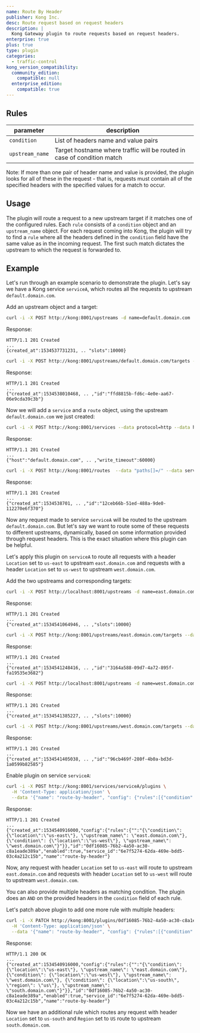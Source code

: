 ```yaml
---
name: Route By Header
publisher: Kong Inc.
desc: Route request based on request headers
description: |
  Kong Gateway plugin to route requests based on request headers.
enterprise: true
plus: true
type: plugin
categories:
  - traffic-control
kong_version_compatibility:
  community_edition:
    compatible: null
  enterprise_edition:
    compatible: true
---
```


## Rules

| parameter | description |
| --- | --- |
| `condition` |  List of headers name and value pairs |
| `upstream_name` |  Target hostname where traffic will be routed in case of condition match |

Note: If more than one pair of header name and value is provided, the plugin looks for all of these
in the request - that is, requests must contain all of the specified headers with the specified
values for a match to occur.

## Usage

The plugin will route a request to a new upstream target if it matches one of the
configured rules. Each `rule` consists of a `condition` object and an
`upstream_name` object. For each request coming into Kong, the plugin will try to find a `rule` where
all the headers defined in the `condition` field have the same value as in the incoming request.
The first such match dictates the upstream to which the request is forwarded to.

## Example

Let's run through an example scenario to demonstrate the plugin. Let's say we have
a Kong service `serviceA`, which routes all the requests to upstream `default.domain.com`.

Add an upstream object and a target:

```bash
curl -i -X POST http://kong:8001/upstreams -d name=default.domain.com
```

Response:
```
HTTP/1.1 201 Created
...
{created_at":1534537731231, .. "slots":10000}
```

```bash
curl -i -X POST http://kong:8001/upstreams/default.domain.com/targets --data target="default.host.com:9000"
```

Response:
```
HTTP/1.1 201 Created
...
{"created_at":1534538010468, .. ,"id":"ffd8815b-fd6c-4e0e-aa67-06e9cda39c3b"}
```

Now we will add a `service` and a `route` object, using the upstream `default.domain.com` we just created:

```bash
curl -i -X POST http://kong:8001/services --data protocol=http --data host=default.domain.com --data name=serviceA
```

Response:
```
HTTP/1.1 201 Created
...
{"host":"default.domain.com", .. ,"write_timeout":60000}
```

```bash
curl -i -X POST http://kong:8001/routes  --data "paths[]=/" --data service.id=6e7f5274-62da-469e-bdd5-03c4a212c15b
```

Response:
```
HTTP/1.1 201 Created
...
{"created_at":1534538701, .. ,"id":"12ceb66b-51ed-488a-9de0-112270e6f370"}
```

Now any request made to service `serviceA` will be routed to the upstream `default.domain.com`.
But let's say we want to route some of these requests to different upstreams, dynamically, based on some
information provided through request headers. This is the exact situation where this plugin can be helpful.

Let's apply this plugin on `serviceA` to route all requests with a header `Location`
set to `us-east` to upstream `east.domain.com` and requests with a header `Location`
set to `us-west` to upstream `west.domain.com`.

Add the two upstreams and corresponding targets:

```bash
curl -i -X POST http://localhost:8001/upstreams -d name=east.domain.com
```

Response:
```
HTTP/1.1 201 Created
...
{"created_at":1534541064946, .. ,"slots":10000}
```

```bash
curl -i -X POST http://kong:8001/upstreams/east.domain.com/targets --data target="east.host.com:9001"
```

Response:
```
HTTP/1.1 201 Created
...
{"created_at":1534541248416, .. ,"id":"3164a588-09d7-4a72-895f-fa19535e3682"}
```

```bash
curl -i -X POST http://localhost:8001/upstreams -d name=west.domain.com
```

Response:
```
HTTP/1.1 201 Created
...
{"created_at":1534541385227, .. ,"slots":10000}
```

```bash
curl -i -X POST http://kong:8001/upstreams/west.domain.com/targets --data target="west.host.com:9002"
```

Response:
```
HTTP/1.1 201 Created
...
{"created_at":1534541405038, .. ,"id":"96cb469f-280f-4b0a-bd3d-1a0599b82585"}
```

Enable plugin on service `serviceA`:

```bash
curl -i -X POST http://kong:8001/services/serviceA/plugins \
  -H 'Content-Type: application/json' \
  --data '{"name": "route-by-header", "config": {"rules":[{"condition": {"location":"us-east"}, "upstream_name": "east.domain.com"}, {"condition": {"location":"us-west"}, "upstream_name": "west.domain.com"}]}}'
```

Response:
```
HTTP/1.1 201 Created
...
{"created_at":1534540916000,"config":{"rules":{"":"{\"condition\": {\"location\":\"us-east\"}, \"upstream_name\": \"east.domain.com\"}, {\"condition\": {\"location\":\"us-west\"}, \"upstream_name\": \"west.domain.com\"}"}},"id":"0df16085-76b2-4a50-ac30-c8a1eade389a","enabled":true,"service_id":"6e7f5274-62da-469e-bdd5-03c4a212c15b","name":"route-by-header"}

```

Now, any request with header `Location` set to `us-east` will route to upstream
`east.domain.com` and requests with header `Location` set to `us-west` will route
to upstream `west.domain.com`.

You can also provide multiple headers as matching condition. The plugin does an `AND`
on the provided headers in the `condition` field of each rule.

Let's patch above plugin to add one more rule with multiple headers:

```bash
curl -i -X PATCH http://kong:8001/plugins/0df16085-76b2-4a50-ac30-c8a1eade389a \
  -H 'Content-Type: application/json' \
  --data '{"name": "route-by-header", "config": {"rules":[{"condition": {"location":"us-east"}, "upstream_name": "east.domain.com"}, {"condition": {"location":"us-west"}, "upstream_name": "west.domain.com"},  {"condition": {"location":"us-south", "region": "US"}, "upstream_name": "south.domain.com"}]}}'
```

Response:
```
HTTP/1.1 200 OK
...
{"created_at":1534540916000,"config":{"rules":{"":"{\"condition\": {\"location\":\"us-east\"}, \"upstream_name\": \"east.domain.com\"}, {\"condition\": {\"location\":\"us-west\"}, \"upstream_name\": \"west.domain.com\"}, {\"condition\": {\"location\":\"us-south\", \"region\": \"us\"}, \"upstream_name\": \"south.domain.com\"}"}},"id":"0df16085-76b2-4a50-ac30-c8a1eade389a","enabled":true,"service_id":"6e7f5274-62da-469e-bdd5-03c4a212c15b","name":"route-by-header"}
```

Now we have an additional rule which routes any request with header `Location` set to
`us-south` and `Region` set to `US` route to upstream `south.domain.com`.
